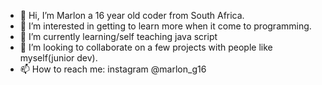 - 👋 Hi, I’m Marlon a 16 year old coder from South Africa.
- 👀 I’m interested in getting to learn more when it come to programming.
- 🌱 I’m currently learning/self teaching java script
- 💞️ I’m looking to collaborate on a few projects with people like myself(junior dev).
- 📫 How to reach me: instagram @marlon_g16 

<!---
Marlonss16/Marlonss16 is a ✨ special ✨ repository because its `README.md` (this file) appears on your GitHub profile.
You can click the Preview link to take a look at your changes.
--->
